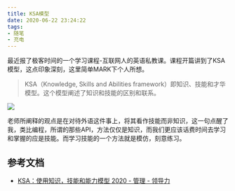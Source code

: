 ```yaml
---
title: KSA模型
date: 2020-06-22 23:24:22
tags:
- 随笔
- 充电
---
```


最近报了极客时间的一个学习课程-互联网人的英语私教课。课程开篇讲到了KSA模型，这点印象深刻，这里简单MARK下个人所想。


> KSA（Knowledge, Skills and Abilities framework）即知识、技能和才华模型。这个模型阐述了知识和技能的区别和联系。

![](https://static.1991421.cn/2020/2020-06-22-232852.jpeg)

老师所阐释的观点是在对待外语这件事上，将其看作技能而非知识，这一句点醒了我，类比编程，所谓的那些API，方法仅仅是知识，而我们更应该话费时间去学习和掌握的应是技能。而学习技能的一个方法就是模仿，刻意练习。

## 参考文档

- [KSA：使用知识，技能和能力模型 2020 - 管理 - 领导力](https://cn.careerlu.com/66964-understanding-knowledge-skills-and-abilities-ksa-2275329-76)